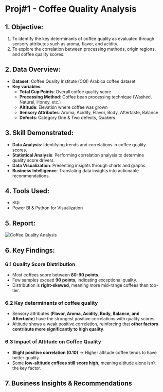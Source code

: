 # Proj#1 - Coffee Quality Analysis
## 1.	Objective:   
1. To identify the key determinants of coffee quality as evaluated through sensory attributes such as aroma, flavor, and acidity.
2. To explore the correlation between processing methods, origin regions, and coffee quality scores. 
## 2.	Data Overview:
- **Dataset**: Coffee Quality Institute (CQI) Arabica coffee dataset
- **Key variables**:
  + **Total Cup Points**: Overall coffee quality score
  + **Processing Method**: Coffee bean processing technique (Washed, Natural, Honey, etc.)
  + **Altitude**: Elevation where coffee was grown
  + **Sensory Attributes**: Aroma, Acidity, Flavor, Body, Aftertaste, Balance
  + **Defects**: Category One & Two defects, Quakers
## 3.	Skill Demonstrated:
- **Data Analysis**: Identifying trends and correlations in coffee quality scores.
- **Statistical Analysis**: Performing correlation analysis to determine quality score drivers.
- **Data Visualization**: Presenting insights through charts and graphs.
- **Business Intelligence**: Translating data insights into actionable recommendations.
## 4.	Tools Used:
- SQL
- Power BI & Python for Visualization
## 5.	Report:
![Coffee Quality Analysis](https://github.com/user-attachments/assets/83b36d70-9596-4770-afd2-77451866bb88)
## 6.	Key Findings:
### 6.1 Quality Score Distribution
- Most coffees score between **80-90 points**.
- Few samples exceed **90 points**, indicating exceptional quality.
- Distribution is **right-skewed**, meaning more mid-range coffees than top-tier.
### 6.2 Key determinants of coffee quality
- Sensory attributes (**Flavor, Aroma, Acidity, Body, Balance, and Aftertaste**) have the strongest positive correlations with quality scores.
- Altitude shows a weak positive correlation, reinforcing that **other factors contribute more significantly to high quality**.
### 6.3 Impact of Altitude on Coffee Quality
- **Slight positive correlation (0.10)** → Higher altitude coffee tends to have better quality.
- Some **low-altitude coffees still score high**, meaning altitude alone isn’t the key factor.
## 7. Business Insights & Recommendations
